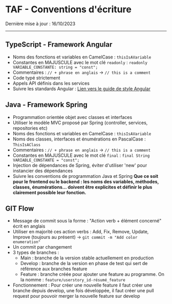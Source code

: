 # TAF - Conventions d'écriture
Dernière mise à jour : 16/10/2023

---

## TypeScript - Framework Angular
- Noms des fonctions et variables en CamelCase : `thisIsAVariable`
- Constantes en MAJUSCULE avec le mot clé `readonly` : `readonly VARIABLE_CONSTANTE: string = "const";`
- Commentaires : `// + phrase en anglais` → `// this is a comment`
- Code typé strictement
- Appels API définis dans les services
- Suivre les standards Angular : [Lien vers le guide de style Angular](https://angular.io/guide/styleguide)

## Java - Framework Spring
- Programmation orientée objet avec classes et interfaces
- Utiliser le modèle MVC proposé par Spring (controller, services, repositories etc)
- Noms des fonctions et variables en CamelCase : `thisIsAVariable`
- Noms des classes, interfaces et énumérations en PascalCase : `ThisIsAClass`
- Commentaires : `// + phrase en anglais` → `// this is a comment`
- Constantes en MAJUSCULE avec le mot clé `final` : `final String VARIABLE_CONSTANTE = "const";`
- Injection de dépendances de Spring, éviter d'utiliser 'new' pour instancier des dépendances
- Suivre les conventions de programmation Java et Spring
**Que ce soit pour le frontend ou le backend : les noms des variables, méthodes, classes, énumérations... doivent être explicites et définir le plus clairement possible leur fonction.**

## GIT Flow
- Message de commit sous la forme : "Action verb + élément concerné" écrit en anglais
- Utiliser en majorité ces action verbs : Add, Fix, Remove, Update, Improve (toujours au présent)
  -> `git commit -m "Add color enumeration"`
- Un commit par changement
- 3 types de branches :
  - Main : branche de la version stable actuellement en production
  - Develop : branche de la version en phase de test qui sert de référence aux branches feature
  - Feature : branche créée pour ajouter une feature au programme. On la nomme : `feature/userstory_id-résumé_feature`
- Fonctionnement : Pour créer une nouvelle feature il faut créer une branche depuis develop, une fois développée, il faut créer une pull request pour pouvoir merger la nouvelle feature sur develop

